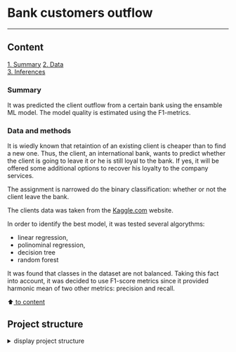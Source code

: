 # Bank customers outflow
---

## Content

[1. Summary](README.md#Project-description)
[2. Data](README.md#Data)                               
[3. Inferences](README.md#Inferences)                   


### Summary
It was predicted the client outflow from a certain bank using the ensamble ML model. The model quality is estimated using the F1-metrics.


### Data and methods
It is wiedly known that retaintion of an existing client is cheaper than to find a new one. Thus, the client, an international bank, wants to predict whether the client is going to leave it or he is still loyal to the bank. If yes, it will be offered some additional options to recover his loyalty to the company services.

The assignment is narrowed do the binary classification: whether or not the client leave the bank.

The clients data was taken from the [Kaggle.com](https://www.kaggle.com/datasets/mathchi/churn-for-bank-customers) website.

In order to identify the best model, it was tested several algorythms: 
* linear regression, 
* polinominal regression, 
* decision tree 
* random forest

It was found that classes in the dataset are not balanced. Taking this fact into account, it was decided to use F1-score metrics since it provided harmonic mean of two other metrics: precision and recall.



:arrow_up:[ to content](_)

## Project structure

<details>
  <summary>display project structure </summary>

```Python
Bank_customers_outflow
├── .gitignore
├── config              # configuration parameters
│   └── config.json     
├── data                # data archive
│   └── churn.zip      
├── figures             # figures
│   ├── fig_1.png
......
│   └── fig_9.png
├── models              # models storage
│   ├── models.py
│   └── __ init __.py
├── notebooks           # project notebooks storage
│   └── Bank_clients_en.ipynb
├── README.md
└── utils
    ├── functions.py
    └── __ init __.py

```
</details>